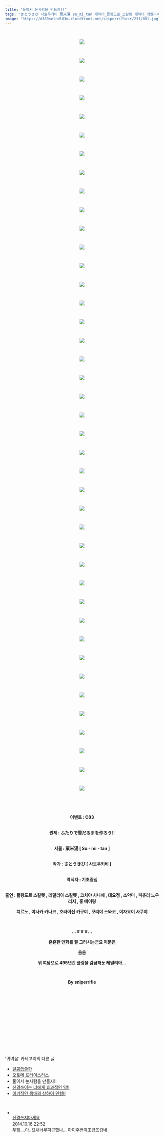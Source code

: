 ```yaml
---
title: "둘이서 눈사람을 만들자!!"
tags: "さとうきび 사토우키비 粟米湯 su_mi_tan 캐릭터_플랑드르_스칼렛 캐릭터_레밀리아_스칼렛 캐릭터_코치야_사나에 캐릭터_대요정 캐릭터_소악마 캐릭터_파츄리_널릿지 캐릭터_홍_메이링 캐릭터_치르노 캐릭터_야사카_카나코 캐릭터_호라이산_카구야 캐릭터_모리야_스와코 캐릭터_이자요이_사쿠야 이벤트_c83 귀여움"
image: "https://d380selndl63m.cloudfront.net/sniperriflesr/231/001.jpg"
---
```

<div class="article">
<p style="TEXT-ALIGN: center"> </p>
<p style="TEXT-ALIGN: center"><img src="{{ site.imgserver5 }}/sniperriflesr/231/001.jpg"/></p>
<p style="TEXT-ALIGN: center"> </p>
<p style="TEXT-ALIGN: center"><img src="{{ site.imgserver5 }}/sniperriflesr/231/002.jpg"/></p>
<p style="TEXT-ALIGN: center"> </p>
<p style="TEXT-ALIGN: center"><img src="{{ site.imgserver5 }}/sniperriflesr/231/003.jpg"/></p>
<p style="TEXT-ALIGN: center"> </p>
<p style="TEXT-ALIGN: center"><img src="{{ site.imgserver5 }}/sniperriflesr/231/004.jpg"/></p>
<p style="TEXT-ALIGN: center"> </p>
<p style="TEXT-ALIGN: center"><img src="{{ site.imgserver5 }}/sniperriflesr/231/005.jpg"/></p>
<p style="TEXT-ALIGN: center"> </p>
<p style="TEXT-ALIGN: center"><img src="{{ site.imgserver5 }}/sniperriflesr/231/006.jpg"/></p>
<p style="TEXT-ALIGN: center"> </p>
<p style="TEXT-ALIGN: center"><img src="{{ site.imgserver5 }}/sniperriflesr/231/007.jpg"/></p>
<p style="TEXT-ALIGN: center"> </p>
<p style="TEXT-ALIGN: center"><img src="{{ site.imgserver5 }}/sniperriflesr/231/008.jpg"/></p>
<p style="TEXT-ALIGN: center"> </p>
<p style="TEXT-ALIGN: center"><img src="{{ site.imgserver5 }}/sniperriflesr/231/009.jpg"/></p>
<p style="TEXT-ALIGN: center"> </p>
<p style="TEXT-ALIGN: center"><img src="{{ site.imgserver5 }}/sniperriflesr/231/010.jpg"/></p>
<p style="TEXT-ALIGN: center"> </p>
<p style="TEXT-ALIGN: center"><img src="{{ site.imgserver5 }}/sniperriflesr/231/011.jpg"/></p>
<p style="TEXT-ALIGN: center"> </p>
<p style="TEXT-ALIGN: center"><img src="{{ site.imgserver5 }}/sniperriflesr/231/012.jpg"/></p>
<p style="TEXT-ALIGN: center"> </p>
<p style="TEXT-ALIGN: center"><img src="{{ site.imgserver5 }}/sniperriflesr/231/013.jpg"/></p>
<p style="TEXT-ALIGN: center"> </p>
<p style="TEXT-ALIGN: center"><img src="{{ site.imgserver5 }}/sniperriflesr/231/014.jpg"/></p>
<p style="TEXT-ALIGN: center"> </p>
<p style="TEXT-ALIGN: center"><img src="{{ site.imgserver5 }}/sniperriflesr/231/015.jpg"/></p>
<p style="TEXT-ALIGN: center"> </p>
<p style="TEXT-ALIGN: center"><img src="{{ site.imgserver5 }}/sniperriflesr/231/016.jpg"/></p>
<p style="TEXT-ALIGN: center"> </p>
<p style="TEXT-ALIGN: center"><img src="{{ site.imgserver5 }}/sniperriflesr/231/017.jpg"/></p>
<p style="TEXT-ALIGN: center"> </p>
<p style="TEXT-ALIGN: center"><img src="{{ site.imgserver5 }}/sniperriflesr/231/018.jpg"/></p>
<p style="TEXT-ALIGN: center"> </p>
<p style="TEXT-ALIGN: center"><img src="{{ site.imgserver5 }}/sniperriflesr/231/019.jpg"/></p>
<p style="TEXT-ALIGN: center"> </p>
<p style="TEXT-ALIGN: center"><img src="{{ site.imgserver5 }}/sniperriflesr/231/020.jpg"/></p>
<p style="TEXT-ALIGN: center"> </p>
<p style="TEXT-ALIGN: center"><img src="{{ site.imgserver5 }}/sniperriflesr/231/021.jpg"/></p>
<p style="TEXT-ALIGN: center"> </p>
<p style="TEXT-ALIGN: center"><img src="{{ site.imgserver5 }}/sniperriflesr/231/022.jpg"/></p>
<p style="TEXT-ALIGN: center"> </p>
<p style="TEXT-ALIGN: center"><img src="{{ site.imgserver5 }}/sniperriflesr/231/023.jpg"/></p>
<p style="TEXT-ALIGN: center"> </p>
<p style="TEXT-ALIGN: center"><img src="{{ site.imgserver5 }}/sniperriflesr/231/024.jpg"/></p>
<p style="TEXT-ALIGN: center"> </p>
<p style="TEXT-ALIGN: center"><img src="{{ site.imgserver5 }}/sniperriflesr/231/025.jpg"/></p>
<p style="TEXT-ALIGN: center"> </p>
<p style="TEXT-ALIGN: center"><img src="{{ site.imgserver5 }}/sniperriflesr/231/026.jpg"/></p>
<p style="TEXT-ALIGN: center"> </p>
<p style="TEXT-ALIGN: center"><img src="{{ site.imgserver5 }}/sniperriflesr/231/027.jpg"/></p>
<p style="TEXT-ALIGN: center"> </p>
<p style="TEXT-ALIGN: center"><img src="{{ site.imgserver5 }}/sniperriflesr/231/028.jpg"/></p>
<p style="TEXT-ALIGN: center"> </p>
<p style="TEXT-ALIGN: center"><img src="{{ site.imgserver5 }}/sniperriflesr/231/029.jpg"/></p>
<p style="TEXT-ALIGN: center"> </p>
<p style="TEXT-ALIGN: center"><img src="{{ site.imgserver5 }}/sniperriflesr/231/030.jpg"/></p>
<p style="TEXT-ALIGN: center"> </p>
<p style="TEXT-ALIGN: center"><img src="{{ site.imgserver5 }}/sniperriflesr/231/031.jpg"/></p>
<p style="TEXT-ALIGN: center"> </p>
<p style="TEXT-ALIGN: center"><img src="{{ site.imgserver5 }}/sniperriflesr/231/032.jpg"/></p>
<p style="TEXT-ALIGN: center"> </p>
<p style="TEXT-ALIGN: center"><img src="{{ site.imgserver5 }}/sniperriflesr/231/033.jpg"/></p>
<p style="TEXT-ALIGN: center"> </p>
<p style="TEXT-ALIGN: center"><img src="{{ site.imgserver5 }}/sniperriflesr/231/034.jpg"/></p>
<p style="TEXT-ALIGN: center"> </p>
<p style="TEXT-ALIGN: center"><img src="{{ site.imgserver5 }}/sniperriflesr/231/035.jpg"/></p>
<p style="TEXT-ALIGN: center"> </p>
<p style="TEXT-ALIGN: center"><img src="{{ site.imgserver5 }}/sniperriflesr/231/036.jpg"/></p>
<p style="TEXT-ALIGN: center"> </p>
<p style="TEXT-ALIGN: center"><img src="{{ site.imgserver5 }}/sniperriflesr/231/037.jpg"/></p>
<p style="TEXT-ALIGN: center"> </p>
<p style="TEXT-ALIGN: center"><img src="{{ site.imgserver5 }}/sniperriflesr/231/038.jpg"/></p>
<p style="TEXT-ALIGN: center"> </p>
<p style="TEXT-ALIGN: center"><img src="{{ site.imgserver5 }}/sniperriflesr/231/039.jpg"/></p>
<p style="TEXT-ALIGN: center"> </p>
<p style="TEXT-ALIGN: center"><img src="{{ site.imgserver5 }}/sniperriflesr/231/040.jpg"/></p>
<p style="TEXT-ALIGN: center"> </p>
<p style="TEXT-ALIGN: center"><img src="{{ site.imgserver5 }}/sniperriflesr/231/041.jpg"/></p>
<p style="TEXT-ALIGN: center"> </p>
<p style="TEXT-ALIGN: center"> </p>
<p style="TEXT-ALIGN: center"><strong>이벤트 : C83</strong></p>
<p style="TEXT-ALIGN: center"><br/><strong>원제 : <font face="돋움">ふたりで雪だるまを作ろう!! </font></strong></p>
<p style="TEXT-ALIGN: center"><font face="돋움"></font><font face="돋움"></font><br/><strong>서클 : 粟米湯 [ Su - mi - tan ]</strong></p>
<p style="TEXT-ALIGN: center"><br/><strong>작가 : さとうきび [ 사토우키비 ]</strong></p>
<p style="TEXT-ALIGN: center"><br/><strong>역식자 : 기초중심 </strong></p>
<p style="TEXT-ALIGN: center"><br/><strong>출연 : 플랑도르 스칼렛 , 레밀리아 스칼렛 , 코치야 사나에 , 대요정 , 소악마 , 파츄리 노우리지 , 홍 메이링</strong></p>
<p style="TEXT-ALIGN: center"><strong>치르노 , 야사카 카나코 , 호라이산 카구야 , 모리야 스와코 , 이자요이 사쿠야</strong></p>
<p style="TEXT-ALIGN: center"><strong></strong> </p>
<p style="TEXT-ALIGN: center"><strong>...ㅎㅎㅎ...</strong></p>
<p style="TEXT-ALIGN: center"><strong>훈훈한 만화를 잘 그리시는군요 이분은</strong></p>
<p style="TEXT-ALIGN: center"><strong>음음</strong></p>
<p style="TEXT-ALIGN: center"><strong>뭐 여담으로 495년간 플랑을 감금해둔 레밀리아...</strong></p>
<p style="TEXT-ALIGN: center"><strong></strong> </p>
<p style="TEXT-ALIGN: center"><strong>By sniperrifle</strong></p>
<p style="TEXT-ALIGN: center"><strong></strong> </p>
<p style="TEXT-ALIGN: center"><strong></strong> </p>
<p style="TEXT-ALIGN: center"> </p>
<p style="TEXT-ALIGN: center"> </p>
<p style="TEXT-ALIGN: center"> </p>
<p style="TEXT-ALIGN: center"> </p>
</div><br/>
<div class="another">
<p>'귀여움' 카테고리의 다른 글</p>
<ul>
<li><a href="/sniperriflesr_236">달콤씁쓸한</a></li>
<li><a href="/sniperriflesr_232">오토메 프라이스리스</a></li>
<li>둘이서 눈사람을 만들자!!</li>
<li><a href="/sniperriflesr_229">신경쓰이는 너에게 효과적인 약!!</a></li>
<li><a href="/sniperriflesr_227">이기적인 몸매의 상하이 인형!!</a></li>
</ul>
</div><br/>
<div class="comment" id="commentListBlock_231" style="display:block"><ul><li class="firstCmt"><div class="opinionListMenu">
<div class="icon"><img alt="" class="myicon" src="http://i1.daumcdn.net/pimg/blog/p_img/mycon/basic_2.gif"/></div>
<div class="fl">
<a class="bold" href="http://blog.daum.net/ghcjf1001" target="_blank">신경쓰지마세요 </a>
<div style="width: 1px; height: 1px; overflow: hidden; visibility: hidden; border:1px solid red">
<span id="uname240" style="display:none;">신경쓰지마세요</span>
<span id="pwd240" style="display:none;"></span>
<span id="emailblog240" name="http://blog.daum.net/ghcjf1001" style="display:none;"></span>
<span id="open240" style="display:none">Y</span>
</div>
</div>
<div class="sDateTime">2014.10.16 22:52</div>
</div>
<div class="cont" id="Text240">푸핰....아..요새너무피곤했나... 아이주변이조금뜨겁네</div>
<div class="contReArea" id="inWrite240" style="display:none;"></div>
</li></ul>
</div><br/>
<br/>
<p id="refer"></p>
<br/>
